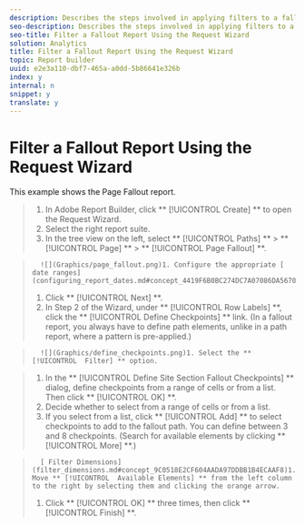 ```yaml
---
description: Describes the steps involved in applying filters to a fallout report.
seo-description: Describes the steps involved in applying filters to a fallout report.
seo-title: Filter a Fallout Report Using the Request Wizard
solution: Analytics
title: Filter a Fallout Report Using the Request Wizard
topic: Report builder
uuid: e2e3a110-dbf7-465a-a0dd-5b86641e326b
index: y
internal: n
snippet: y
translate: y
---
```


# Filter a Fallout Report Using the Request Wizard

This example shows the Page Fallout report. 

>1. In Adobe Report Builder, click ** [!UICONTROL  Create] ** to open the Request Wizard.
>1. Select the right report suite.
>1. In the tree view on the left, select ** [!UICONTROL  Paths] ** > ** [!UICONTROL  Page] ** > ** [!UICONTROL  Page Fallout] **.

>       ![](Graphics/page_fallout.png)1. Configure the appropriate [ date ranges](configuring_report_dates.md#concept_4419F6B0BC274DC7A07086DA56703DFE).
>1. Click ** [!UICONTROL  Next] **.
>1. In Step 2 of the Wizard, under ** [!UICONTROL  Row Labels] **, click the ** [!UICONTROL  Define Checkpoints] ** link. (In a fallout report, you always have to define path elements, unlike in a path report, where a pattern is pre-applied.)

>       ![](Graphics/define_checkpoints.png)1. Select the ** [!UICONTROL  Filter] ** option.

>1. In the ** [!UICONTROL  Define Site Section Fallout Checkpoints] ** dialog, define checkpoints from a range of cells or from a list. Then click ** [!UICONTROL  OK] **.
>1. Decide whether to select from a range of cells or from a list.
>1. If you select from a list, click ** [!UICONTROL  Add] ** to select checkpoints to add to the fallout path. You can define between 3 and 8 checkpoints. (Search for available elements by clicking ** [!UICONTROL  More] **.)

>       [ Filter Dimensions](filter_dimensions.md#concept_9C0518E2CF604AADA97DDBB1B4ECAAF8)1. Move ** [!UICONTROL  Available Elements] ** from the left column to the right by selecting them and clicking the orange arrow.
>1. Click ** [!UICONTROL  OK] ** three times, then click ** [!UICONTROL  Finish] **.

